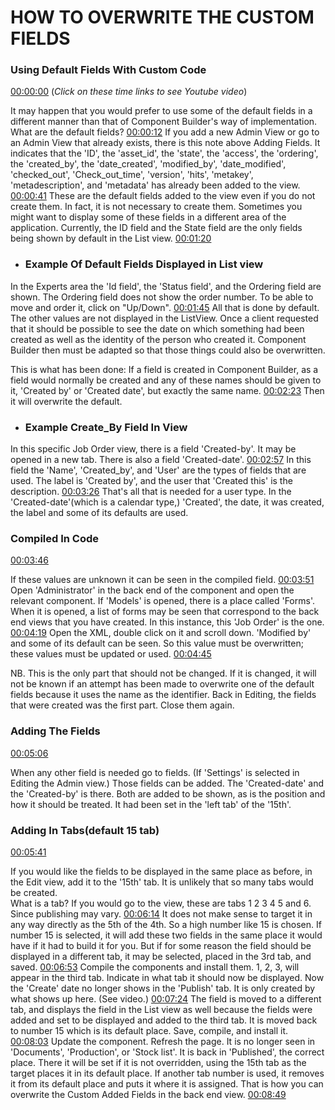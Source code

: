# HOW TO OVERWRITE THE CUSTOM FIELDS

 ### Using Default Fields With Custom Code

[00:00:00](https://www.youtube.com/watch?v=FHQfIhWHYyQ&list=PLQRGFI8XZ_wtGvPQZWBfDzzlERLQgpMRE&t=00h00m00s)
(_Click on these time links to see Youtube video_)

It may happen that you would prefer to use some of the default fields in a different manner than that of Component Builder's way of implementation. What are the default fields? [00:00:12](https://www.youtube.com/watch?v=FHQfIhWHYyQ&list=PLQRGFI8XZ_wtGvPQZWBfDzzlERLQgpMRE&t=00h00m12s) If you add a new Admin View or go to an Admin View that already exists, there is this note above Adding Fields. It indicates that the 'ID', the 'asset_id', the 'state', the 'access', the 'ordering', the 'created_by', the 'date_created', 'modified_by', 'date_modified', 'checked_out', 'Check_out_time', 'version', 'hits', 'metakey',  'metadescription', and 'metadata' has already been added to the view. [00:00:41](https://www.youtube.com/watch?v=FHQfIhWHYyQ&list=PLQRGFI8XZ_wtGvPQZWBfDzzlERLQgpMRE&t=00h00m41s) These are the default fields added to the view even if you do not create them. In fact, it is not necessary to create them. Sometimes you might want to display some of these fields in a different area of the application. Currently, the ID field and the State field are the only fields being shown by default in the List view. [00:01:20](https://www.youtube.com/watch?v=FHQfIhWHYyQ&list=PLQRGFI8XZ_wtGvPQZWBfDzzlERLQgpMRE&t=00h01m20s)

* ### Example Of Default Fields Displayed in List view 

In the Experts area the 'Id field', the 'Status field', and the Ordering field are shown. The Ordering field does not show the order number. To be able to move and order it, click on "Up/Down". [00:01:45](https://www.youtube.com/watch?v=FHQfIhWHYyQ&list=PLQRGFI8XZ_wtGvPQZWBfDzzlERLQgpMRE&t=00h01m45s) All that is done by default. The other values are not displayed in the ListView. Once a client requested that it should be possible to see the date on which something had been created as well as the identity of the person who created it. Component Builder then must be adapted so that those things could also be overwritten.

This is what has been done: If a field is created in Component Builder, as a field would normally be created and any of these names should be given to it, 'Created by' or 'Created date', but exactly the same name. [00:02:23](https://www.youtube.com/watch?v=FHQfIhWHYyQ&list=PLQRGFI8XZ_wtGvPQZWBfDzzlERLQgpMRE&t=00h02m23s) Then it will overwrite the default.

* ### Example Create_By Field In View

In this specific Job Order view, there is a field 'Created-by'. It may be opened in a new tab. There is also a field 'Created-date'. [00:02:57](https://www.youtube.com/watch?v=FHQfIhWHYyQ&list=PLQRGFI8XZ_wtGvPQZWBfDzzlERLQgpMRE&t=00h02m57s) In this field the 'Name', 'Created_by', and 'User' are the types of fields that are used. The label is 'Created by', and the user that 'Created this' is the description. [00:03:26](https://www.youtube.com/watch?v=FHQfIhWHYyQ&list=PLQRGFI8XZ_wtGvPQZWBfDzzlERLQgpMRE&t=00h03m26s) That's all that is needed for a user type. In the 'Created-date'(which is a calendar type,) 'Created', the date, it was created, the label and some of its defaults are used.

### Compiled In Code

[00:03:46](https://www.youtube.com/watch?v=FHQfIhWHYyQ&list=PLQRGFI8XZ_wtGvPQZWBfDzzlERLQgpMRE&t=00h03m46s) 
 
If these values are unknown it can be seen in the compiled field. [00:03:51](https://www.youtube.com/watch?v=FHQfIhWHYyQ&list=PLQRGFI8XZ_wtGvPQZWBfDzzlERLQgpMRE&t=00h03m51s) Open 'Administrator' in the back end of the component and open the relevant component. If 'Models' is opened, there is a place called 'Forms'. When it is opened, a list of forms may be seen that correspond to the back end views that you have created. In this instance, this 'Job Order' is the one. [00:04:19](https://www.youtube.com/watch?v=FHQfIhWHYyQ&list=PLQRGFI8XZ_wtGvPQZWBfDzzlERLQgpMRE&t=00h04m19s) Open the XML, double click on it and scroll down. 'Modified by' and some of its default can be seen. So this value must be overwritten; these values must be updated or used. [00:04:45](https://www.youtube.com/watch?v=FHQfIhWHYyQ&list=PLQRGFI8XZ_wtGvPQZWBfDzzlERLQgpMRE&t=00h04m45s) 

NB. This is the only part that should not be changed. If it is changed, it will not be known if an attempt has been made to overwrite one of the default fields because it uses the name as the identifier. Back in Editing, the fields that were created was the first part. Close them again.

### Adding The Fields

[00:05:06](https://www.youtube.com/watch?v=FHQfIhWHYyQ&list=PLQRGFI8XZ_wtGvPQZWBfDzzlERLQgpMRE&t=00h05m06s)

When any other field is needed go to fields. (If 'Settings' is selected in Editing the Admin view.) Those fields can be added. The 'Created-date' and the 'Created-by' is there. Both are added to be shown, as is the position and how it should be treated. It had been set in the 'left tab' of the '15th'.

### Adding In Tabs(default 15 tab)

[00:05:41](https://www.youtube.com/watch?v=FHQfIhWHYyQ&list=PLQRGFI8XZ_wtGvPQZWBfDzzlERLQgpMRE&t=00h05m41s) 

If you would like the fields to be displayed in the same place as before, in the Edit view, add it to the '15th' tab. It is unlikely that so many tabs would be created.  
What is a tab? If you would go to the view, these are tabs 1 2 3 4 5 and 6. Since publishing may vary. [00:06:14](https://www.youtube.com/watch?v=FHQfIhWHYyQ&list=PLQRGFI8XZ_wtGvPQZWBfDzzlERLQgpMRE&t=00h06m14s) It does not make sense to target it in any way directly as the 5th of the 4th. So a high number like 15 is chosen. If number 15 is selected, it will add these two fields in the same place it would have if it had to build it for you. But if for some reason the field should be displayed in a different tab, it may be selected, placed in the 3rd tab, and saved. [00:06:53](https://www.youtube.com/watch?v=FHQfIhWHYyQ&list=PLQRGFI8XZ_wtGvPQZWBfDzzlERLQgpMRE&t=00h06m53s) Compile the components and install them. 1, 2, 3, will appear in the third tab. Indicate in what tab it should now be displayed. Now the 'Create' date no longer shows in the 'Publish' tab. It is only created by what shows up here. (See video.) [00:07:24](https://www.youtube.com/watch?v=FHQfIhWHYyQ&list=PLQRGFI8XZ_wtGvPQZWBfDzzlERLQgpMRE&t=00h07m24s)  The field is moved to a different tab, and displays the field in the List view as well because the fields were added and set to be displayed and added to the third tab. It is moved back to number 15 which is its default place. Save, compile, and install it. [00:08:03](https://www.youtube.com/watch?v=FHQfIhWHYyQ&list=PLQRGFI8XZ_wtGvPQZWBfDzzlERLQgpMRE&t=00h08m03s) Update the component. Refresh the page. It is no longer seen in 'Documents', 'Production', or 'Stock list'. It is back in 'Published', the correct place. There it will be set if it is not overridden, using the 15th tab as the target places it in its default place. If another tab number is used, it removes it from its default place and puts it where it is assigned.
That is how you can overwrite the Custom Added Fields in the back end view. [00:08:49](https://www.youtube.com/watch?v=FHQfIhWHYyQ&list=PLQRGFI8XZ_wtGvPQZWBfDzzlERLQgpMRE&t=00h08m49s)  